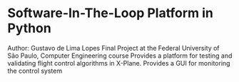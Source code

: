 # Software-In-The-Loop Platform in Python

Author: Gustavo de Lima Lopes
Final Project at the Federal University of São Paulo, Computer Engineering course
Provides a platform for testing and validating flight control algorithms in X-Plane. Provides a GUI for monitoring the control system